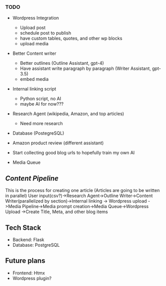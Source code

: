 ### TODO

- Wordpress Integration
    - Upload post
    - schedule post to publish
    - have custom tables, quotes, and other wp blocks
    - upload media 

- Better Content writer
    - Better outlines (Outline Assistant, gpt-4)
    - Have assistant write paragraph by paragraph (Writer Assistant, gpt-3.5)
    - embed media

- Internal linking script
    - Python script, no AI
    - maybe AI for now???

- Research Agent (wikipedia, Amazon, and top articles)
    - Need more research

- Database (PostegreSQL)

- Amazon product review (different assistant)

- Start collecting good blog urls to hopefully train my own AI

- Media Queue

## *Content Pipeline*
This is the process for creating one article (Articles are going to be written in parallel)
User input(csv?)->Research Agent->Outline Writer->Content Writer(parallelized by section)->Internal linking -> Wordpress upload
                ->Media Pipeline->Media prompt creation->Media Queue->Wordpress Upload
                ->Create Title, Meta, and other blog items
                
## Tech Stack
- Backend: Flask
- Database: PostgreSQL

## Future plans
- Frontend: Htmx
- Wordpress plugin?

